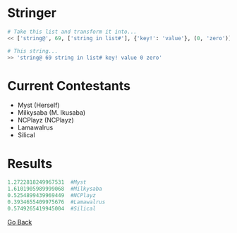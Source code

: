 # Stringer
```py
# Take this list and transform it into...
<< ['string@', 69, ['string in list#'], {'key!': 'value'}, (0, 'zero')]

# This string...
>> 'string@ 69 string in list# key! value 0 zero'
```

# Current Contestants

- Myst (Herself)
- Milkysaba (M. Ikusaba)
- NCPlayz (NCPlayz)
- Lamawalrus
- Silical

# Results

```py
1.2722818249967531  #Myst
1.6101905989999068  #Milkysaba
0.5254899439969449  #NCPlayz
0.3934655409975676  #Lamawalrus
0.5749265419945004  #Silical
```

[Go Back](../)